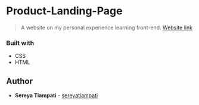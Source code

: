 # Product-Landing-Page
> A website on my personal experience learning front-end.
[Website link](https://sereyatiampati.github.io/Product-Landing-Page.html)

### Built with
* CSS
* HTML

## Author
* **Sereya Tiampati** - [sereyatiampati](https://github.com/sereyatiampati)
